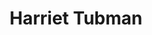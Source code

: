 ---
pid: ls94
title: Harriet Tubman
location_transcription: 42nd and Lancaster
coordinates: "[-75.207708, 39.966476]"
zipcode: '19148'
gen_neighborhood: South Philadelphia
neighborhood: Whitman,Pennsport,South Philadelphia
outside_phl: 
age: '80'
age_range: 70+
instagram: 
image_file_name: ls_94.jpg
proposal_transcription: A statue of Harriet Tubman.
topic: African Americans,History
topic_summary: 0, 0
type: Sculpture Statue
keywords_other: 
credit: 
image_labels: 
twitter: 
facebook: 
permalink: "/monuments/ls94/"
layout: item-page
---